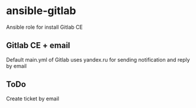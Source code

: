 # ansible-gitlab
Ansible role for install Gitlab CE

## Gitlab CE + email
Default main.yml of Gitlab uses yandex.ru for sending notification and reply by email

## ToDo
Create ticket by email
